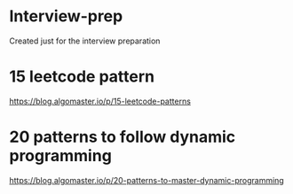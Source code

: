# Interview-prep
Created just for the interview preparation
# 15 leetcode pattern
https://blog.algomaster.io/p/15-leetcode-patterns
# 20 patterns to follow dynamic programming
https://blog.algomaster.io/p/20-patterns-to-master-dynamic-programming
